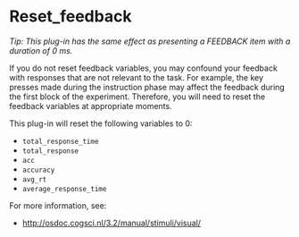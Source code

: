 # Reset_feedback

*Tip: This plug-in has the same effect as presenting a FEEDBACK item with a duration of 0 ms.*

If you do not reset feedback variables, you may confound your feedback with responses that are not relevant to the task. For example, the key presses made during the instruction phase may affect the feedback during
the first block of the experiment. Therefore, you will need to reset the feedback variables at appropriate moments.

This plug-in will reset the following variables to 0:

- `total_response_time`
- `total_response`
- `acc`
- `accuracy`
- `avg_rt`
- `average_response_time`

For more information, see:

- <http://osdoc.cogsci.nl/3.2/manual/stimuli/visual/>
